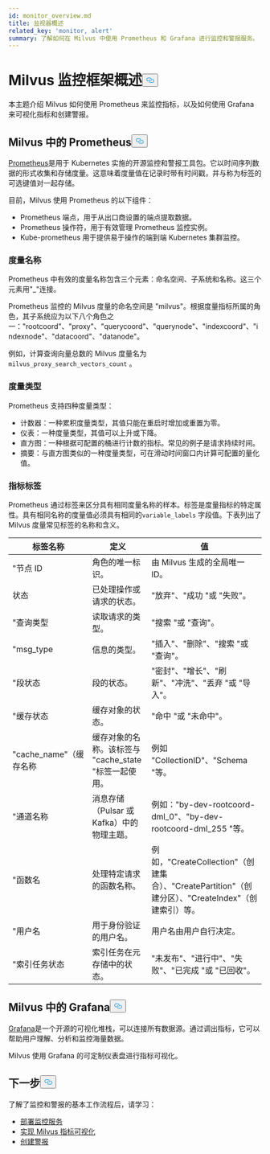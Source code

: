 ```yaml
---
id: monitor_overview.md
title: 监视器概述
related_key: 'monitor, alert'
summary: 了解如何在 Milvus 中使用 Prometheus 和 Grafana 进行监控和警报服务。
---
```

<h1 id="Milvus-monitoring-framework-overview" class="common-anchor-header">Milvus 监控框架概述<button data-href="#Milvus-monitoring-framework-overview" class="anchor-icon" translate="no">
      <svg translate="no"
        aria-hidden="true"
        focusable="false"
        height="20"
        version="1.1"
        viewBox="0 0 16 16"
        width="16"
      >
        <path
          fill="#0092E4"
          fill-rule="evenodd"
          d="M4 9h1v1H4c-1.5 0-3-1.69-3-3.5S2.55 3 4 3h4c1.45 0 3 1.69 3 3.5 0 1.41-.91 2.72-2 3.25V8.59c.58-.45 1-1.27 1-2.09C10 5.22 8.98 4 8 4H4c-.98 0-2 1.22-2 2.5S3 9 4 9zm9-3h-1v1h1c1 0 2 1.22 2 2.5S13.98 12 13 12H9c-.98 0-2-1.22-2-2.5 0-.83.42-1.64 1-2.09V6.25c-1.09.53-2 1.84-2 3.25C6 11.31 7.55 13 9 13h4c1.45 0 3-1.69 3-3.5S14.5 6 13 6z"
        ></path>
      </svg>
    </button></h1><p>本主题介绍 Milvus 如何使用 Prometheus 来监控指标，以及如何使用 Grafana 来可视化指标和创建警报。</p>
<h2 id="Prometheus-in-Milvus" class="common-anchor-header">Milvus 中的 Prometheus<button data-href="#Prometheus-in-Milvus" class="anchor-icon" translate="no">
      <svg translate="no"
        aria-hidden="true"
        focusable="false"
        height="20"
        version="1.1"
        viewBox="0 0 16 16"
        width="16"
      >
        <path
          fill="#0092E4"
          fill-rule="evenodd"
          d="M4 9h1v1H4c-1.5 0-3-1.69-3-3.5S2.55 3 4 3h4c1.45 0 3 1.69 3 3.5 0 1.41-.91 2.72-2 3.25V8.59c.58-.45 1-1.27 1-2.09C10 5.22 8.98 4 8 4H4c-.98 0-2 1.22-2 2.5S3 9 4 9zm9-3h-1v1h1c1 0 2 1.22 2 2.5S13.98 12 13 12H9c-.98 0-2-1.22-2-2.5 0-.83.42-1.64 1-2.09V6.25c-1.09.53-2 1.84-2 3.25C6 11.31 7.55 13 9 13h4c1.45 0 3-1.69 3-3.5S14.5 6 13 6z"
        ></path>
      </svg>
    </button></h2><p><a href="https://prometheus.io/docs/introduction/overview/">Prometheus</a>是用于 Kubernetes 实施的开源监控和警报工具包。它以时间序列数据的形式收集和存储度量。这意味着度量值在记录时带有时间戳，并与称为标签的可选键值对一起存储。</p>
<p>目前，Milvus 使用 Prometheus 的以下组件：</p>
<ul>
<li>Prometheus 端点，用于从出口商设置的端点提取数据。</li>
<li>Prometheus 操作符，用于有效管理 Prometheus 监控实例。</li>
<li>Kube-prometheus 用于提供易于操作的端到端 Kubernetes 集群监控。</li>
</ul>
<h3 id="Metric-names" class="common-anchor-header">度量名称</h3><p>Prometheus 中有效的度量名称包含三个元素：命名空间、子系统和名称。这三个元素用&quot;_&quot;连接。</p>
<p>Prometheus 监控的 Milvus 度量的命名空间是 &quot;milvus&quot;。根据度量指标所属的角色，其子系统应为以下八个角色之一：&quot;rootcoord&quot;、&quot;proxy&quot;、&quot;querycoord&quot;、&quot;querynode&quot;、&quot;indexcoord&quot;、&quot;indexnode&quot;、&quot;datacoord&quot;、&quot;datanode&quot;。</p>
<p>例如，计算查询向量总数的 Milvus 度量名为<code translate="no">milvus_proxy_search_vectors_count</code> 。</p>
<h3 id="Metric-types" class="common-anchor-header">度量类型</h3><p>Prometheus 支持四种度量类型：</p>
<ul>
<li>计数器：一种累积度量类型，其值只能在重启时增加或重置为零。</li>
<li>仪表：一种度量类型，其值可以上升或下降。</li>
<li>直方图：一种根据可配置的桶进行计数的指标。常见的例子是请求持续时间。</li>
<li>摘要：与直方图类似的一种度量类型，可在滑动时间窗口内计算可配置的量化值。</li>
</ul>
<h3 id="Metric-labels" class="common-anchor-header">指标标签</h3><p>Prometheus 通过标签来区分具有相同度量名称的样本。标签是度量指标的特定属性。具有相同名称的度量值必须具有相同的<code translate="no">variable_labels</code> 字段值。下表列出了 Milvus 度量常见标签的名称和含义。</p>
<table>
<thead>
<tr><th>标签名称</th><th>定义</th><th>值</th></tr>
</thead>
<tbody>
<tr><td>"节点 ID</td><td>角色的唯一标识。</td><td>由 Milvus 生成的全局唯一 ID。</td></tr>
<tr><td>状态</td><td>已处理操作或请求的状态。</td><td>&quot;放弃&quot;、&quot;成功 &quot;或 &quot;失败&quot;。</td></tr>
<tr><td>"查询类型</td><td>读取请求的类型。</td><td>&quot;搜索 &quot;或 &quot;查询&quot;。</td></tr>
<tr><td>"msg_type</td><td>信息的类型。</td><td>&quot;插入&quot;、&quot;删除&quot;、&quot;搜索 &quot;或 &quot;查询&quot;。</td></tr>
<tr><td>"段状态</td><td>段的状态。</td><td>&quot;密封&quot;、&quot;增长&quot;、&quot;刷新&quot;、&quot;冲洗&quot;、&quot;丢弃 &quot;或 &quot;导入&quot;。</td></tr>
<tr><td>"缓存状态</td><td>缓存对象的状态。</td><td>&quot;命中 &quot;或 &quot;未命中&quot;。</td></tr>
<tr><td>"cache_name"（缓存名称</td><td>缓存对象的名称。该标签与 &quot;cache_state &quot;标签一起使用。</td><td>例如 &quot;CollectionID&quot;、&quot;Schema &quot;等。</td></tr>
<tr><td>&quot;通道名称</td><td>消息存储（Pulsar 或 Kafka）中的物理主题。</td><td>例如：&quot;by-dev-rootcoord-dml_0&quot;、&quot;by-dev-rootcoord-dml_255 &quot;等。</td></tr>
<tr><td>"函数名</td><td>处理特定请求的函数名称。</td><td>例如，&quot;CreateCollection&quot;（创建集合）、&quot;CreatePartition&quot;（创建分区）、&quot;CreateIndex&quot;（创建索引）等。</td></tr>
<tr><td>"用户名</td><td>用于身份验证的用户名。</td><td>用户名由用户自行决定。</td></tr>
<tr><td>"索引任务状态</td><td>索引任务在元存储中的状态。</td><td>&quot;未发布&quot;、&quot;进行中&quot;、&quot;失败&quot;、&quot;已完成 &quot;或 &quot;已回收&quot;。</td></tr>
</tbody>
</table>
<h2 id="Grafana-in-Milvus" class="common-anchor-header">Milvus 中的 Grafana<button data-href="#Grafana-in-Milvus" class="anchor-icon" translate="no">
      <svg translate="no"
        aria-hidden="true"
        focusable="false"
        height="20"
        version="1.1"
        viewBox="0 0 16 16"
        width="16"
      >
        <path
          fill="#0092E4"
          fill-rule="evenodd"
          d="M4 9h1v1H4c-1.5 0-3-1.69-3-3.5S2.55 3 4 3h4c1.45 0 3 1.69 3 3.5 0 1.41-.91 2.72-2 3.25V8.59c.58-.45 1-1.27 1-2.09C10 5.22 8.98 4 8 4H4c-.98 0-2 1.22-2 2.5S3 9 4 9zm9-3h-1v1h1c1 0 2 1.22 2 2.5S13.98 12 13 12H9c-.98 0-2-1.22-2-2.5 0-.83.42-1.64 1-2.09V6.25c-1.09.53-2 1.84-2 3.25C6 11.31 7.55 13 9 13h4c1.45 0 3-1.69 3-3.5S14.5 6 13 6z"
        ></path>
      </svg>
    </button></h2><p><a href="https://grafana.com/docs/grafana/latest/introduction/">Grafana</a>是一个开源的可视化堆栈，可以连接所有数据源。通过调出指标，它可以帮助用户理解、分析和监控海量数据。</p>
<p>Milvus 使用 Grafana 的可定制仪表盘进行指标可视化。</p>
<h2 id="Whats-next" class="common-anchor-header">下一步<button data-href="#Whats-next" class="anchor-icon" translate="no">
      <svg translate="no"
        aria-hidden="true"
        focusable="false"
        height="20"
        version="1.1"
        viewBox="0 0 16 16"
        width="16"
      >
        <path
          fill="#0092E4"
          fill-rule="evenodd"
          d="M4 9h1v1H4c-1.5 0-3-1.69-3-3.5S2.55 3 4 3h4c1.45 0 3 1.69 3 3.5 0 1.41-.91 2.72-2 3.25V8.59c.58-.45 1-1.27 1-2.09C10 5.22 8.98 4 8 4H4c-.98 0-2 1.22-2 2.5S3 9 4 9zm9-3h-1v1h1c1 0 2 1.22 2 2.5S13.98 12 13 12H9c-.98 0-2-1.22-2-2.5 0-.83.42-1.64 1-2.09V6.25c-1.09.53-2 1.84-2 3.25C6 11.31 7.55 13 9 13h4c1.45 0 3-1.69 3-3.5S14.5 6 13 6z"
        ></path>
      </svg>
    </button></h2><p>了解了监控和警报的基本工作流程后，请学习：</p>
<ul>
<li><a href="/docs/zh/monitor.md">部署监控服务</a></li>
<li><a href="/docs/zh/visualize.md">实现 Milvus 指标可视化</a></li>
<li><a href="/docs/zh/alert.md">创建警报</a></li>
</ul>
